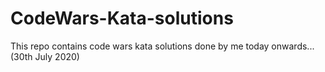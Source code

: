 # CodeWars-Kata-solutions

This repo contains code wars kata solutions done by me today onwards...(30th July 2020) 
